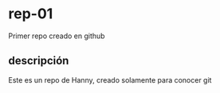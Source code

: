 # rep-01
Primer repo creado en github

## descripción
Este es un repo de Hanny, creado solamente para conocer git
